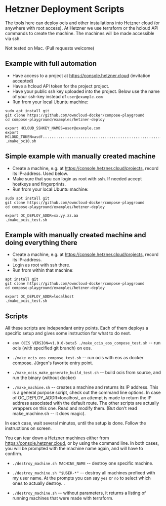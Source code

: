 # Hetzner Deployment Scripts

The tools here can deploy ocis and other installations into Hetzner cloud (or anywhere with root access).
At Hetzner we use terraform or the hcloud API commands to create the machine. The machines will be made accessible via ssh.

Not tested on Mac. (Pull requests welcome)

## Example with full automation

* Have access to a project at https://console.hetzner.cloud (invitation accepted)
* Have a hcloud API token for the project project.
* Have your public ssh key uploaded into the project. Below use the name of your ssh-key instead of `user@example.com`
* Run from your local Ubuntu machine:

```
sudo apt install git
git clone https://github.com/owncloud-docker/compose-playground
cd compose-playground/examples/hetzner-deploy

export HCLOUD_SSHKEY_NAMES=user@example.com
export HCLOUD_TOKEN=asdf......................................................12345
./make_oc10.sh
```

## Simple example with manually created machine

* Create a machine, e.g. at https://console.hetzner.cloud/projects, record its IP-address. Used below.
* Make sure that you can login as root with ssh. If needed accept hostkeys and fingerprints.
* Run from your local Ubuntu machine:

```
sudo apt install git
git clone https://github.com/owncloud-docker/compose-playground
cd compose-playground/examples/hetzner-deploy

export OC_DEPLOY_ADDR=xx.yy.zz.aa
./make_ocis_test.sh
```


## Example with manually created machine and doing everything there

* Create a machine, e.g. at https://console.hetzner.cloud/projects, record its IP-address.
* Login as root with ssh there.
* Run from within that machine:

```
apt install git
git clone https://github.com/owncloud-docker/compose-playground
cd compose-playground/examples/hetzner-deploy

export OC_DEPLOY_ADDR=localhost
./make_ocis_test.sh
```

## Scripts

All these scripts are independant entry points. Each of them deploys a specific setup
and gives some instruction for what to do next.

 * `env OCIS_VERSION=v1.0.0-beta5 ./make_ocis_eos_compose_test.sh` -- run ocis (with specified git branch) on eos.

 * `./make_ocis_eos_compose_test.sh` -- run ocis with eos as docker compose. Jürgen's favorite entry point.

 * `./make_ocis_make_generate_build_test.sh` -- build ocis from source, and run the binary (without docker)

 * `./make_machine.sh` -- creates a machine and returns its IP address.
   This is a general purpose script, check out the command line options.
   In case of OC_DEPLOY_ADDR=localhost, an attempt is made to return the IP address associated with the default route.
   The other scripts are actually wrappers on this one. Read and modify them. (But don't read make_machine.sh -- it does magic).

In each case, wait several minutes, until the setup is done.
Follow the instructions on screen.

You can tear down a Hetzner machines either from https://console.hetzner.cloud, or by using the command line.
In both cases, you will be prompted with the machine name again, and will have to confirm.

  * `./destroy_machine.sh MACHINE_NAME` -- destroy one specific machine.

  * `./destroy_machine.sh "$USER-*"` -- destroy all machines prefixed with my user name. At the prompts you can say `yes` or `no` to select which ones to actually destroy.
  .
  * `./destroy_machine.sh` -- without parameters, it returns a listing of running machines that were made with terraform.

